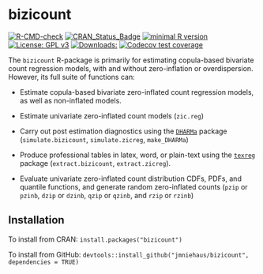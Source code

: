 # bizicount

  <!-- badges: start -->
  [![R-CMD-check](https://github.com/jmniehaus/bizicount/workflows/R-CMD-check/badge.svg)](https://github.com/jmniehaus/bizicount/actions)
  [![CRAN_Status_Badge](http://www.r-pkg.org/badges/version/bizicount?color=lightgrey)](https://cran.r-project.org/package=bizicount)
  [![minimal R version](https://img.shields.io/badge/R%3E%3D-4.1.0-6666ff.svg)](https://cran.r-project.org/)
[![License: GPL v3](https://img.shields.io/badge/License-GPLv3-blue.svg)](https://www.gnu.org/licenses/gpl-3.0)
[![Downloads:](https://cranlogs.r-pkg.org/badges/grand-total/bizicount?color=red)](https://cran.r-project.org/package=bizicount)
[![Codecov test coverage](https://codecov.io/gh/jmniehaus/bizicount/branch/main/graph/badge.svg)](https://app.codecov.io/gh/jmniehaus/bizicount?branch=main)
  <!-- badges: end -->


The `bizicount` R-package is primarily for estimating copula-based bivariate 
count regression models, with and without zero-inflation or overdispersion. However,
its full suite of functions can:

* Estimate copula-based bivariate zero-inflated count regression models, as well as 
non-inflated models. 

* Estimate univariate zero-inflated count models (`zic.reg`)
     
* Carry out post estimation diagnostics using the [`DHARMa`](https://github.com/florianhartig/DHARMa) package (`simulate.bizicount`, `simulate.zicreg`, `make_DHARMa`)
     
* Produce professional tables in latex, word, or plain-text using the [`texreg`](https://github.com/leifeld/texreg) package (`extract.bizicount`, `extract.zicreg`). 

* Evaluate univariate zero-inflated count distribution CDFs, PDFs, and quantile 
functions, and generate random zero-inflated counts (`pzip` or `pzinb`, `dzip` or `dzinb`, `qzip` or `qzinb`, and `rzip` or `rzinb`)
     
## Installation

To install from CRAN: 
```install.packages("bizicount")```

To install from GitHub:
```devtools::install_github("jmniehaus/bizicount", dependencies = TRUE)```

